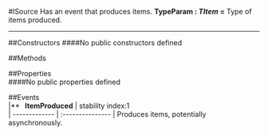 #ISource
  Has an event that produces items. 
 **TypeParam : *TItem* =** Type of items produced.

---
##Constructors 
####No public constructors defined

##Methods  

##Properties  
####No public properties defined

##Events  
|** **&nbsp;&nbsp;ItemProduced** |  stability index:1  
| ------------- | :--------------- 
|  Produces items, potentially asynchronously. 



